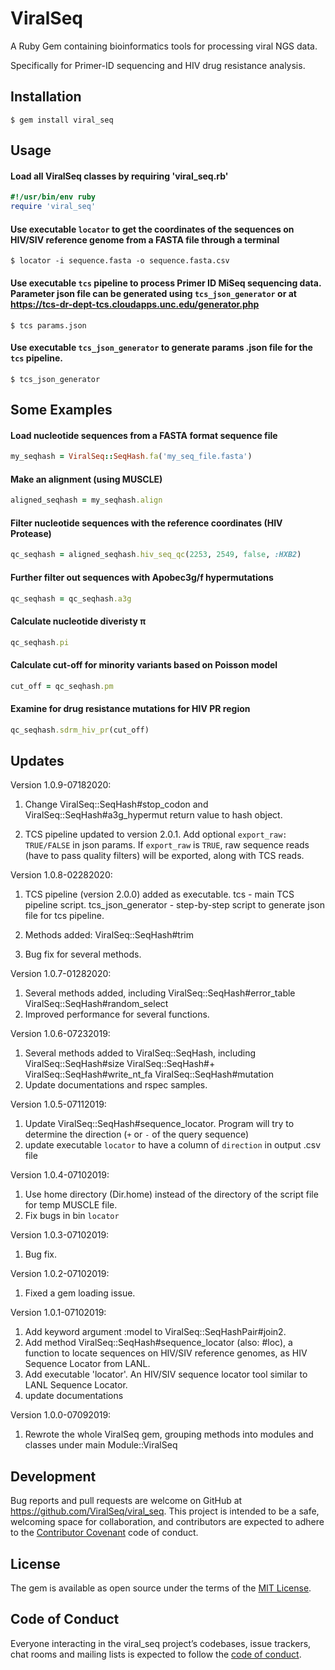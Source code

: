 # ViralSeq

A Ruby Gem containing bioinformatics tools for processing viral NGS data.

Specifically for Primer-ID sequencing and HIV drug resistance analysis.

## Installation

    $ gem install viral_seq

## Usage

#### Load all ViralSeq classes by requiring 'viral_seq.rb'

```ruby
#!/usr/bin/env ruby
require 'viral_seq'
```

#### Use executable `locator` to get the coordinates of the sequences on HIV/SIV reference genome from a FASTA file through a terminal

    $ locator -i sequence.fasta -o sequence.fasta.csv


#### Use executable `tcs` pipeline to process Primer ID MiSeq sequencing data. Parameter json file can be generated using `tcs_json_generator` or at https://tcs-dr-dept-tcs.cloudapps.unc.edu/generator.php

    $ tcs params.json

#### Use executable `tcs_json_generator` to generate params .json file for the `tcs` pipeline.

    $ tcs_json_generator


## Some Examples

#### Load nucleotide sequences from a FASTA format sequence file

```ruby
my_seqhash = ViralSeq::SeqHash.fa('my_seq_file.fasta')
```

#### Make an alignment (using MUSCLE)

```ruby
aligned_seqhash = my_seqhash.align
```

#### Filter nucleotide sequences with the reference coordinates (HIV Protease)

```ruby
qc_seqhash = aligned_seqhash.hiv_seq_qc(2253, 2549, false, :HXB2)
```

#### Further filter out sequences with Apobec3g/f hypermutations

```ruby
qc_seqhash = qc_seqhash.a3g
```

#### Calculate nucleotide diveristy π

```ruby
qc_seqhash.pi
```

#### Calculate cut-off for minority variants based on Poisson model

```ruby
cut_off = qc_seqhash.pm
```

#### Examine for drug resistance mutations for HIV PR region

```ruby
qc_seqhash.sdrm_hiv_pr(cut_off)
```

## Updates

Version 1.0.9-07182020:

  1. Change ViralSeq::SeqHash#stop_codon and ViralSeq::SeqHash#a3g_hypermut return value to hash object.

  2. TCS pipeline updated to version 2.0.1. Add optional `export_raw: TRUE/FALSE` in json params. If `export_raw` is `TRUE`, raw sequence reads (have to pass quality filters) will be exported, along with TCS reads.

Version 1.0.8-02282020:

  1. TCS pipeline (version 2.0.0) added as executable.
      tcs  -  main TCS pipeline script.
      tcs_json_generator  -  step-by-step script to generate json file for tcs pipeline.

  2. Methods added:
      ViralSeq::SeqHash#trim

  3. Bug fix for several methods.

Version 1.0.7-01282020:

  1. Several methods added, including
      ViralSeq::SeqHash#error_table
      ViralSeq::SeqHash#random_select
  2. Improved performance for several functions.

Version 1.0.6-07232019:

  1. Several methods added to ViralSeq::SeqHash, including
      ViralSeq::SeqHash#size
      ViralSeq::SeqHash#+
      ViralSeq::SeqHash#write_nt_fa
      ViralSeq::SeqHash#mutation
  2. Update documentations and rspec samples.

Version 1.0.5-07112019:

  1. Update ViralSeq::SeqHash#sequence_locator.
     Program will try to determine the direction (`+` or `-` of the query sequence)
  2. update executable `locator` to have a column of `direction` in output .csv file

Version 1.0.4-07102019:

  1. Use home directory (Dir.home) instead of the directory of the script file for temp MUSCLE file.
  2. Fix bugs in bin `locator`

Version 1.0.3-07102019:

  1. Bug fix.

Version 1.0.2-07102019:

  1. Fixed a gem loading issue.

Version 1.0.1-07102019:

  1. Add keyword argument :model to ViralSeq::SeqHashPair#join2.
  2. Add method ViralSeq::SeqHash#sequence_locator (also: #loc), a function to locate sequences on HIV/SIV reference genomes, as HIV Sequence Locator from LANL.
  3. Add executable 'locator'. An HIV/SIV sequence locator tool similar to LANL Sequence Locator.
  4. update documentations

Version 1.0.0-07092019:

  1. Rewrote the whole ViralSeq gem, grouping methods into modules and classes under main Module::ViralSeq

## Development

Bug reports and pull requests are welcome on GitHub at https://github.com/ViralSeq/viral_seq. This project is intended to be a safe, welcoming space for collaboration, and contributors are expected to adhere to the [Contributor Covenant](http://contributor-covenant.org) code of conduct.

## License

The gem is available as open source under the terms of the [MIT License](https://opensource.org/licenses/MIT).

## Code of Conduct

Everyone interacting in the viral_seq project’s codebases, issue trackers, chat rooms and mailing lists is expected to follow the [code of conduct](https://github.com/ViralSeq/viral_seq/blob/master/CODE_OF_CONDUCT.md).
